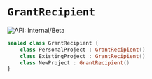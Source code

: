 # `GrantRecipient`


![API: Internal/Beta](https://img.shields.io/static/v1?label=API&message=Internal/Beta&color=red&style=flat-square)



```kotlin
sealed class GrantRecipient {
    class PersonalProject : GrantRecipient()
    class ExistingProject : GrantRecipient()
    class NewProject : GrantRecipient()
}
```

